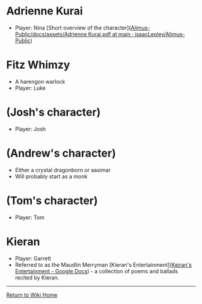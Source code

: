 # Adrienne Kurai
- Player: Nina
[Short overview of the character]([Alimus-Public/docs/assets/Adrienne Kurai.pdf at main · isaacLepley/Alimus-Public](https://github.com/isaacLepley/Alimus-Public/blob/main/docs/assets/Adrienne%20Kurai.pdf))

# Fitz Whimzy
- A harengon warlock
- Player: Luke

# (Josh's character)
- Player: Josh

# (Andrew's character)
- Either a crystal dragonborn or aasimar
- Will probably start as a monk

# (Tom's character)
- Player: Tom

# Kieran
- Player: Garrett
- Referred to as the Maudlin Merryman
[Kieran's Entertainment]([Keiran's Entertainment - Google Docs](https://docs.google.com/document/d/19y6Nfx5c5QuANthdIBfueoAqiWiRnO2BSKcZ5uLCPgA/edit?tab=t.0)) - a collection of poems and ballads recited by Kieran.

***
[Return to Wiki Home](https://isaaclepley.github.io/Alimus-Public)
